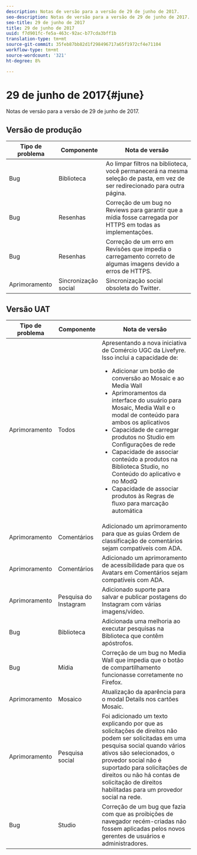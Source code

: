 ```yaml
---
description: Notas de versão para a versão de 29 de junho de 2017.
seo-description: Notas de versão para a versão de 29 de junho de 2017.
seo-title: 29 de junho de 2017
title: 29 de junho de 2017
uuid: f7d901fc-fe5a-463c-92ac-b77cda3bff1b
translation-type: tm+mt
source-git-commit: 35feb87bb82d1f298496717a65f1972cf4e71104
workflow-type: tm+mt
source-wordcount: '321'
ht-degree: 8%

---
```



# 29 de junho de 2017{#june}

Notas de versão para a versão de 29 de junho de 2017.

## Versão de produção

| **Tipo de problema** | **Componente** | **Nota de versão** |
|---|---|---|
| Bug | Biblioteca | Ao limpar filtros na biblioteca, você permanecerá na mesma seleção de pasta, em vez de ser redirecionado para outra página. |
| Bug | Resenhas | Correção de um bug no Reviews para garantir que a mídia fosse carregada por HTTPS em todas as implementações. |
| Bug | Resenhas | Correção de um erro em Revisões que impedia o carregamento correto de algumas imagens devido a erros de HTTPS. |
| Aprimoramento | Sincronização social | Sincronização social obsoleta do Twitter. |

## Versão UAT

| Tipo de problema | Componente | Nota de versão |
|--- |--- |--- |
| Aprimoramento | Todos | Apresentando a nova iniciativa de Comércio UGC da Livefyre. Isso inclui a capacidade de:  <br><ul><li>Adicionar um botão de conversão ao Mosaic e ao Media Wall</li><li> Aprimoramentos da interface do usuário para Mosaic, Media Wall e o modal de conteúdo para ambos os aplicativos</li><li>Capacidade de carregar produtos no Studio em Configurações de rede</li><li>Capacidade de associar conteúdo a produtos na Biblioteca Studio, no Conteúdo do aplicativo e no ModQ</li><li>Capacidade de associar produtos às Regras de fluxo para marcação automática</li></ul> |
| Aprimoramento | Comentários | Adicionado um aprimoramento para que as guias Ordem de classificação de comentários sejam compatíveis com ADA. |
| Aprimoramento | Comentários | Adicionado um aprimoramento de acessibilidade para que os Avatars em Comentários sejam compatíveis com ADA. |
| Aprimoramento | Pesquisa do Instagram | Adicionado suporte para salvar e publicar postagens do Instagram com várias imagens/vídeo. |
| Bug | Biblioteca | Adicionada uma melhoria ao executar pesquisas na Biblioteca que contêm apóstrofos. |
| Bug | Mídia | Correção de um bug no Media Wall que impedia que o botão de compartilhamento funcionasse corretamente no Firefox. |
| Aprimoramento | Mosaico | Atualização da aparência para o modal Details nos cartões Mosaic. |
| Aprimoramento | Pesquisa social | Foi adicionado um texto explicando por que as solicitações de direitos não podem ser solicitadas em uma pesquisa social quando vários ativos são selecionados, o provedor social não é suportado para solicitações de direitos ou não há contas de solicitação de direitos habilitadas para um provedor social na rede. |
| Bug | Studio | Correção de um bug que fazia com que as proibições de navegador recém-criadas não fossem aplicadas pelos novos gerentes de usuários e administradores. |


